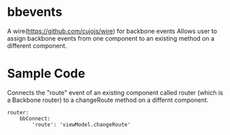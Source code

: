 bbevents
========

A wire(https://github.com/cujojs/wire) for backbone events
Allows user to assign backbone events from one component to an existing method on a different component.

Sample Code
===========

Connects the "route" event of an existing component called router (which is a Backbone router) 
to a changeRoute method on a differnt component.

    router:
        bbConnect:
            'route': 'viewModel.changeRoute'
